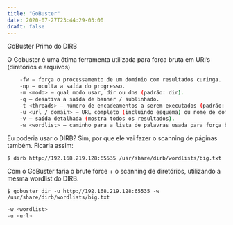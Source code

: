 ```yaml
---
title: "GoBuster"
date: 2020-07-27T23:44:29-03:00
draft: false
---
```


GoBuster Primo do DIRB

O Gobuster é uma ótima ferramenta utilizada para força bruta em URI’s (diretórios e arquivos) 
    
```sh
    -fw – força o processamento de um domínio com resultados curinga.
    -np – oculta a saída do progresso.
    -m <modo> – qual modo usar, dir ou dns (padrão: dir).
    -q – desativa a saída de banner / sublinhado.
    -t <threads> – número de encadeamentos a serem executados (padrão: 10).
    -u <url / domain> – URL completo (incluindo esquema) ou nome de domínio base.
    -v – saída detalhada (mostra todos os resultados).
    -w <wordlist> – caminho para a lista de palavras usada para força bruta (use – para stdin).
```

Eu poderia usar o DIRB? Sim, por que ele vai fazer o scanning de páginas também. Ficaria assim: 

`$ dirb http://192.168.219.128:65535 /usr/share/dirb/wordlists/big.txt`

Com o GoBuster faria o brute force + o scanning de diretórios, utilizando a mesma wordlist do DIRB.

`$ gobuster dir -u http://192.168.219.128:65535 -w /usr/share/dirb/wordlists/big.txt`

```py
-w <wordlist>
-u <url>
```